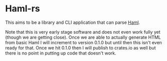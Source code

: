 # Haml-rs

This aims to be a library and CLI application that can parse [Haml](http://haml.info).

Note that this is very early stage software and does not even work fully yet (though we are getting close). Once we are able to actually generate HTML from basic Haml I will increment to version 0.1.0 but until then this isn't even ready for that. Once we hit 0.1.0 then I will publish to crates.io as well but there is no point in putting up code that doesn't work.
